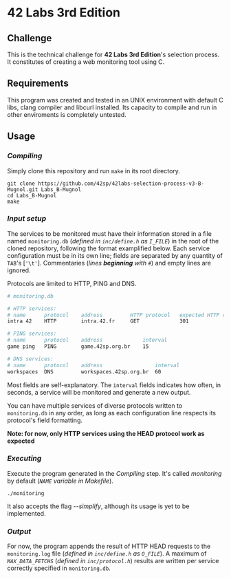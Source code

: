 # 42 Labs 3rd Edition

## Challenge

This is the technical challenge for **42 Labs 3rd Edition**'s selection process. It constitutes of creating a web monitoring tool using C.

## Requirements

This program was created and tested in an UNIX environment with default C libs, clang compiler and libcurl installed. Its capacity to compile and run in other enviroments is completely untested.

## Usage

### _Compiling_

Simply clone this repository and run `make` in its root directory.

```
git clone https://github.com/42sp/42labs-selection-process-v3-B-Mugnol.git Labs_B-Mugnol
cd Labs_B-Mugnol
make
```

### _Input setup_

The services to be monitored must have their information stored in a file named `monitoring.db` (_defined in `inc/define.h` as `I_FILE`_) in the root of the cloned repository, following the format examplified below. Each service configuration must be in its own line; fields are separated by any quantity of `TAB`'s [`'\t'`]. Commentaries (_lines **beginning** with `#`_) and empty lines are ignored.

Protocols are limited to HTTP, PING and DNS.

```bash
# monitoring.db

# HTTP services:
# name		protocol	address			HTTP protocol	expected HTTP code	interval
intra 42	HTTP		intra.42.fr		GET				301					30

# PING services:
# name		protocol	address				interval
game ping	PING		game.42sp.org.br	15

# DNS services:
# name		protocol	address					interval
workspaces	DNS			workspaces.42sp.org.br	60
```

Most fields are self-explanatory. The `interval` fields indicates how often, in seconds, a service will be monitored and generate a new output.

You can have multiple services of diverse protocols written to `monitoring.db` in any order, as long as each configuration line respects its protocol's field formatting.

**Note: for now, only HTTP services using the HEAD protocol work as expected**

### _Executing_

Execute the program generated in the *Compiling* step. It's called *monitoring* by default (_`NAME` variable in *Makefile*_).

```
./monitoring
```

It also accepts the flag *--simplify*, although its usage is yet to be implemented.

### _Output_

For now, the program appends the result of HTTP HEAD requests to the `monitoring.log` file (_defined in `inc/define.h` as `O_FILE`_). A maximum of _`MAX_DATA_FETCHS`_ (_defined in `inc/protocol.h`_) results are written per service correctly specified in `monitoring.db`.
